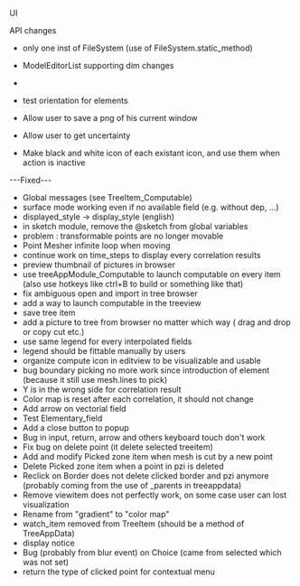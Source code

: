 UI

API changes
* only one inst of FileSystem (use of FileSystem.static_method)
* ModelEditorList supporting dim changes
* 

* test orientation for elements
* Allow user to save a png of his current window
* Allow user to get uncertainty
* Make black and white icon of each existant icon, and use them when action is inactive

---Fixed---
* Global messages (see TreeItem_Computable)
* surface mode working even if no available field (e.g. without dep, ...)
* displayed_style -> display_style (english)
* in sketch module, remove the @sketch from global variables
* problem : transformable points are no longer movable
* Point Mesher infinite loop when moving
* continue work on time_steps to display every correlation results
* preview thumbnail of pictures in browser
* use treeAppModule_Computable to launch computable on every item (also use hotkeys like ctrl+B to build or something like that)
* fix ambiguous open and import in tree browser
* add a way to launch computable in the treeview
* save tree item
* add a picture to tree from browser no matter which way ( drag and drop or copy cut etc.)
* use same legend for every interpolated fields
* legend should be fittable manually by users
* organize compute icon in editview to be visualizable and usable
* bug boundary picking no more work since introduction of element (because it still use mesh.lines to pick)
* Y is in the wrong side for correlation result
* Color map is reset after each correlation, it should not change
* Add arrow on vectorial field
* Test Elementary_field
* Add a close button to popup
* Bug in input, return, arrow and others keyboard touch don't work
* Fix bug on delete point (it delete selected treeitem)
* Add and modify Picked zone item when mesh is cut by a new point
* Delete Picked zone item when a point in pzi is deleted
* Reclick on Border does not delete clicked border and pzi anymore (probably coming from the use of _parents in treeappdata)
* Remove viewitem does not perfectly work, on some case user can lost visualization
* Rename from "gradient" to "color map"
* watch_item removed from TreeItem (should be a method of TreeAppData)
* display notice
* Bug (probably from blur event) on Choice (came from selected which was not set)
* return the type of clicked point for contextual menu